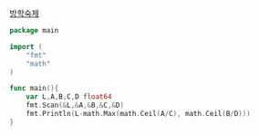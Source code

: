[방학숙제](https://www.acmicpc.net/problem/5532)
```go
package main

import (
	"fmt"
	"math"
)

func main(){
	var L,A,B,C,D float64
	fmt.Scan(&L,&A,&B,&C,&D)
	fmt.Println(L-math.Max(math.Ceil(A/C), math.Ceil(B/D)))
}
```